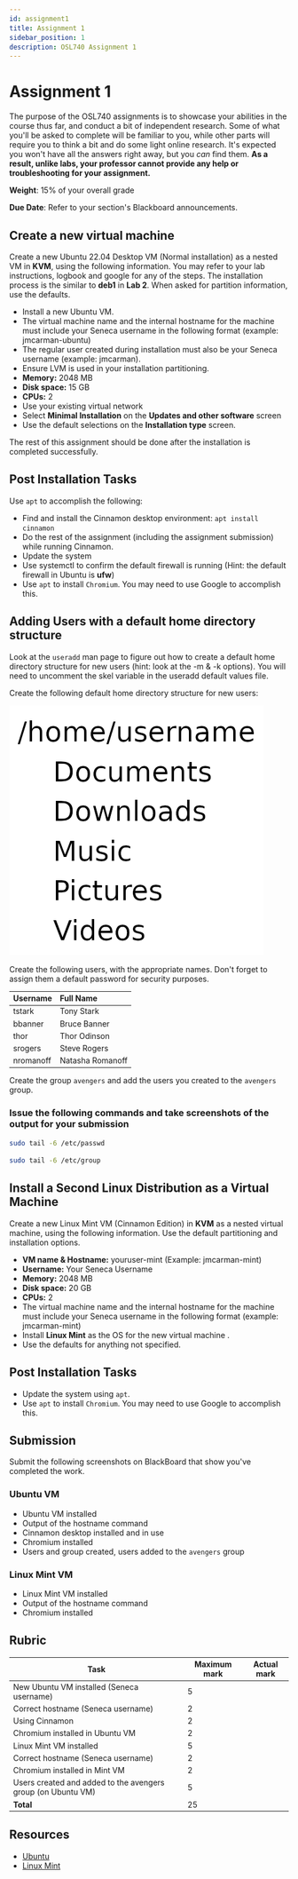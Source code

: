 ```yaml
---
id: assignment1
title: Assignment 1
sidebar_position: 1
description: OSL740 Assignment 1
---
```


# Assignment 1

The purpose of the OSL740 assignments is to showcase your abilities in the course thus far, and conduct a bit of independent research. Some of what you'll be asked to complete will be familiar to you, while other parts will require you to think a bit and do some light online research. It's expected you won't have all the answers right away, but you _can_ find them. **As a result, unlike labs, your professor cannot provide any help or troubleshooting for your assignment.**

**Weight**: 15% of your overall grade

**Due Date**: Refer to your section's Blackboard announcements.

## Create a new virtual machine

Create a new Ubuntu 22.04 Desktop VM (Normal installation) as a nested VM in **KVM**, using the following information. You may refer to your lab instructions, logbook and google for any of the steps. The installation process is the similar to **deb1** in **Lab 2**. When asked for partition information, use the defaults.

- Install a new Ubuntu VM.
- The virtual machine name and the internal hostname for the machine must include your Seneca username in the following format (example: jmcarman-ubuntu)
- The regular user created during installation must also be your Seneca username (example: jmcarman).
- Ensure LVM is used in your installation partitioning.
- **Memory:** 2048 MB
- **Disk space:** 15 GB
- **CPUs:** 2
- Use your existing virtual network
- Select **Minimal Installation** on the **Updates and other software** screen
- Use the default selections on the **Installation type** screen.

The rest of this assignment should be done after the installation is completed successfully.

## Post Installation Tasks

Use `apt` to accomplish the following:

- Find and install the Cinnamon desktop environment: `apt install cinnamon`
- Do the rest of the assignment (including the assignment submission) while running Cinnamon.
- Update the system
- Use systemctl to confirm the default firewall is running (Hint: the default firewall in Ubuntu is **ufw**)
- Use `apt` to install `Chromium`. You may need to use Google to accomplish this.

## Adding Users with a default home directory structure

Look at the `useradd` man page to figure out how to create a default home directory structure for new users (hint: look at the -m & -k options). You will need to uncomment the skel variable in the useradd default values file.

Create the following default home directory structure for new users:

![Default Home Dir](/img/userhomea1.png)

Create the following users, with the appropriate names. Don't forget to assign them a default password for security purposes.

| Username  | Full Name        |
| :-------- | :--------------- |
| tstark    | Tony Stark       |
| bbanner   | Bruce Banner     |
| thor      | Thor Odinson     |
| srogers   | Steve Rogers     |
| nromanoff | Natasha Romanoff |

Create the group `avengers` and add the users you created to the `avengers` group.

### Issue the following commands and take screenshots of the output for your submission

```bash
sudo tail -6 /etc/passwd
```

```bash
sudo tail -6 /etc/group
```

## Install a Second Linux Distribution as a Virtual Machine

Create a new Linux Mint VM (Cinnamon Edition) in **KVM** as a nested virtual machine, using the following information. Use the default partitioning and installation options.

- **VM name &amp; Hostname:** youruser-mint (Example: jmcarman-mint)
- **Username:** Your Seneca Username
- **Memory:** 2048 MB
- **Disk space:** 20 GB
- **CPUs:** 2
- The virtual machine name and the internal hostname for the machine must include your Seneca username in the following format (example: jmcarman-mint)
- Install **Linux Mint** as the OS for the new virtual machine .
- Use the defaults for anything not specified.

## Post Installation Tasks

- Update the system using `apt`.
- Use `apt` to install `Chromium`. You may need to use Google to accomplish this.

## Submission

Submit the following screenshots on BlackBoard that show you've completed the work.

### Ubuntu VM

- Ubuntu VM installed
- Output of the hostname command
- Cinnamon desktop installed and in use
- Chromium installed
- Users and group created, users added to the `avengers` group

### Linux Mint VM

- Linux Mint VM installed
- Output of the hostname command
- Chromium installed

## Rubric

| Task                                                         | Maximum mark | Actual mark |
| ------------------------------------------------------------ | ------------ | ----------- |
| New Ubuntu VM installed (Seneca username)                    | 5            |             |
| Correct hostname (Seneca username)                           | 2            |             |
| Using Cinnamon                                               | 2            |             |
| Chromium installed in Ubuntu VM                              | 2            |             |
| Linux Mint VM installed                                      | 5            |             |
| Correct hostname (Seneca username)                           | 2            |             |
| Chromium installed in Mint VM                                | 2            |             |
| Users created and added to the avengers group (on Ubuntu VM) | 5            |             |
| **Total**                                                    | 25           |             |

## Resources

- [Ubuntu](https://ubuntu.com)
- [Linux Mint](https://linuxmint.com)
